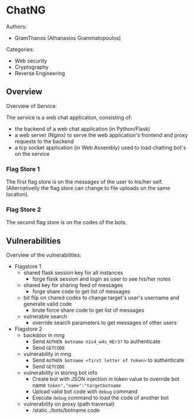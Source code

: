 ChatNG
================

Authors:
* GramThanos (Athanasios Grammatopoulos)

Categories:
* Web security
* Cryptography
* Reverse Engineering

Overview
--------

Overview of Service:

The service is a web chat application, consisting of:
- the backend of a web chat application (in Python/Flask)
- a web server (Nginx) to serve the web application's frontend and proxy requests to the backend
- a tcp socket application (in Web Assembly) used to load chatting bot's on the service

### Flag Store 1

The first flag store is on the messages of the user to his/her self. (Alternativelly the flag store can change to file uploads on the same location).

### Flag Store 2

The second flag store is on the codes of the bots.

Vulnerabilities
---------------

Overview of the vulnerabilities:

- Flagstore 1
    - shared flask session key for all instances
        - forge flask session and login as user to see his/her notes
    - shared key for sharing feed of messages
        - forge share code to get list of messages
    - bit flip on chared codes to change target's user's username and generate valid code
        - brute force share code to get list of messages
    - vulnerable search
        - override search parameters to get messages of other users
- Flagstore 2
    - backdoor in mng
        - Send `AUTHEN botname n1s4_w4s_HEr3?` to authenticate
        - Send `GETCODE`
    - vulnerability in mng
        - Send `AUTHEN botname <first letter of token>` to authenticate
        - Send `GETCODE`
    - vulnerability in storing bot info
        - Create bot with JSON injection in token value to override bot name `token","name":"targetbotname`
        - Upload valid bot code with `debug` command
        - Execute `debug` command to load the code of another bot
    - vulnerability on proxy (path traversal)
        - /static../bots/botname.code


